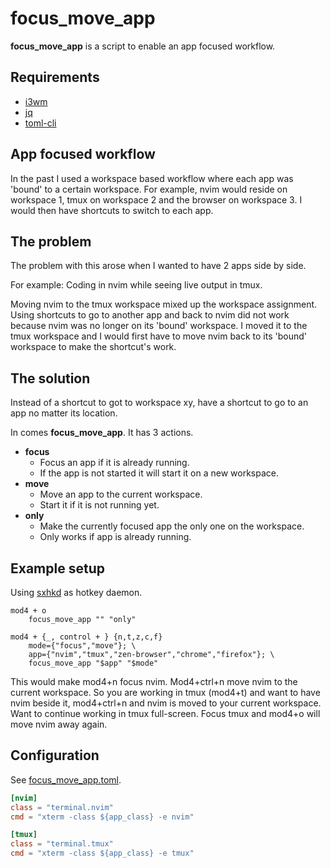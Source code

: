 # focus_move_app

**focus_move_app** is a script to enable an app focused workflow.

## Requirements

- [i3wm](https://i3wm.org)
- [jq](https://github.com/jqlang/jq)
- [toml-cli](https://github.com/gnprice/toml-cli)

## App focused workflow

In the past I used a workspace based workflow where each app was 'bound' to a
certain workspace.
For example, nvim would reside on workspace 1, tmux on workspace 2 and the browser on workspace 3.
I would then have shortcuts to switch to each app.

## The problem

The problem with this arose when I wanted to have 2 apps side by side.

For example: Coding in nvim while seeing live output in tmux.

Moving nvim to the tmux workspace mixed up the workspace assignment.
Using shortcuts to go to another app and back to nvim did not work
because nvim was no longer on its 'bound' workspace.
I moved it to the tmux workspace and I would first have to move nvim back to its 'bound' workspace
to make the shortcut's work.

## The solution

Instead of a shortcut to got to workspace xy, have a shortcut to go to an app no
matter its location.

In comes **focus_move_app**. It has 3 actions.

- **focus**
  - Focus an app if it is already running.
  - If the app is not started it will start it on a new workspace.
- **move**
  - Move an app to the current workspace.
  - Start it if it is not running yet.
- **only**
  - Make the currently focused app the only one on the workspace.
  - Only works if app is already running.

## Example setup

Using [sxhkd](https://github.com/baskerville/sxhkd) as hotkey daemon.

```config
mod4 + o
    focus_move_app "" "only"

mod4 + {_, control + } {n,t,z,c,f}
    mode={"focus","move"}; \
    app={"nvim","tmux","zen-browser","chrome","firefox"}; \
    focus_move_app "$app" "$mode"
```

This would make mod4+n focus nvim. Mod4+ctrl+n move nvim to the current
workspace.
So you are working in tmux (mod4+t) and want to have nvim beside it,
mod4+ctrl+n and nvim is moved to your current workspace.
Want to continue working in tmux full-screen.
Focus tmux and mod4+o will move nvim away again.

## Configuration

See [focus_move_app.toml](focus_move_app.toml).

```toml
[nvim]
class = "terminal.nvim"
cmd = "xterm -class ${app_class} -e nvim"

[tmux]
class = "terminal.tmux"
cmd = "xterm -class ${app_class} -e tmux"
```
